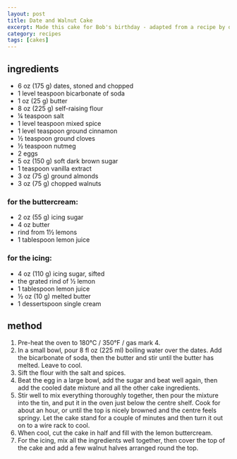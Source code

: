 ```yaml
---
layout: post
title: Date and Walnut Cake
excerpt: Made this cake for Bob's birthday - adapted from a recipe by delia with addition of buttercream filling.
category: recipes
tags: [cakes]
---
```


ingredients
-----------

* 6 oz (175 g) dates, stoned and chopped
* 1 level teaspoon bicarbonate of soda
* 1 oz (25 g) butter
* 8 oz (225 g) self-raising flour
* &frac14; teaspoon salt
* 1 level teaspoon mixed spice
* 1 level teaspoon ground cinnamon
* &frac12; teaspoon ground cloves
* &frac12; teaspoon nutmeg
* 2 eggs
* 5 oz (150 g) soft dark brown sugar
* 1 teaspoon vanilla extract
* 3 oz (75 g) ground almonds
* 3 oz (75 g) chopped walnuts

### for the buttercream:

* 2 oz (55 g) icing sugar
* 4 oz butter
* rind from 1&frac12; lemons
* 1 tablespoon lemon juice

### for the icing:

* 4 oz (110 g) icing sugar, sifted
* the grated rind of &frac12; lemon
* 1 tablespoon lemon juice
* &frac12; oz (10 g) melted butter
* 1 dessertspoon single cream

method
------

1. Pre-heat the oven to 180&deg;C / 350&deg;F / gas mark 4.
2. In a small bowl, pour 8 fl oz (225 ml) boiling water over the dates. Add the bicarbonate of soda, then the butter and stir until the butter has melted. Leave to cool.
3. Sift the flour with the salt and spices.
4. Beat the egg in a large bowl, add the sugar and beat well again, then add the cooled date mixture and all the other cake ingredients.
5. Stir well to mix everything thoroughly together, then pour the mixture into the tin, and put it in the oven just below the centre shelf. Cook for about an hour, or until the top is nicely browned and the centre feels springy. Let the cake stand for a couple of minutes and then turn it out on to a wire rack to cool.
6. When cool, cut the cake in half and fill with the lemon buttercream.
7. For the icing, mix all the ingredients well together, then cover the top of the cake and add a few walnut halves arranged round the top.
